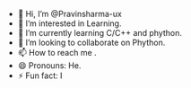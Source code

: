 - 👋 Hi, I’m @Pravinsharma-ux
- 👀 I’m interested in Learning.
- 🌱 I’m currently learning C/C++ and phython.
- 💞️ I’m looking to collaborate on Phython.
- 📫 How to reach me .
- 😄 Pronouns: He.
- ⚡ Fun fact: I 

<!---
Pravinsharma-ux/Pravinsharma-ux is a ✨ special ✨ repository because its `README.md` (this file) appears on your GitHub profile.
You can click the Preview link to take a look at your changes.
--->
